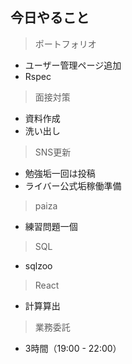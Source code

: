 ## 今日やること

> ポートフォリオ
- ユーザー管理ページ追加
- Rspec


> 面接対策
- 資料作成
- 洗い出し

> SNS更新
- 勉強垢一回は投稿
- ライバー公式垢稼働準備

> paiza
- 練習問題一個


> SQL
- sqlzoo

> React
- 計算算出


> 業務委託
- 3時間（19:00 - 22:00）
